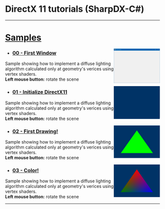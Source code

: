 # DirectX 11 tutorials (SharpDX-C#)


<hr>

# [Samples](./Samples/Source%20Files/)

<img src="/IMG/01.PNG" width="150px" align="right">

* ### [00 - First Window](https://github.com/IZNITE/DirectX-11-tutorials-SharpDX/tree/master/Src/%5B00%5D%20First%20Window)

Sample showing how to implement a diffuse lighting algorithm calculated only at geometry's verices using vertex shaders.<br>
<b>Left mouse button:</b> rotate the scene

<img src="/IMG/02.PNG" width="150px" align="right">

* ### [01 - Initialize DirectX11](./Samples/Source%20Files/11%20Lighting/01-Rendering_a_geometry_with_vertex_diffuse_lighting/main.cpp)

Sample showing how to implement a diffuse lighting algorithm calculated only at geometry's verices using vertex shaders.<br>
<b>Left mouse button:</b> rotate the scene

<img src="/IMG/03.PNG" width="150px" align="right">

* ### [02 - First Drawing!](https://github.com/IZNITE/DirectX-11-tutorials-SharpDX/tree/master/Src/%5B00%5D%20First%20Window)

Sample showing how to implement a diffuse lighting algorithm calculated only at geometry's verices using vertex shaders.<br>
<b>Left mouse button:</b> rotate the scene

<img src="/IMG/04.PNG" width="150px" align="right">

* ### [03 - Color!](https://github.com/IZNITE/DirectX-11-tutorials-SharpDX/tree/master/Src/%5B00%5D%20First%20Window)

Sample showing how to implement a diffuse lighting algorithm calculated only at geometry's verices using vertex shaders.<br>
<b>Left mouse button:</b> rotate the scene

<hr>
